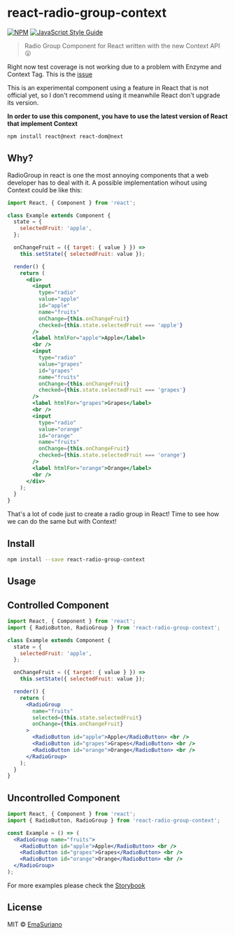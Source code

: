 # react-radio-group-context

[![NPM](https://img.shields.io/npm/v/react-radio-group-context.svg)](https://www.npmjs.com/package/react-radio-group-context) [![JavaScript Style Guide](https://img.shields.io/badge/code_style-standard-brightgreen.svg)](https://standardjs.com)

> Radio Group Component for React written with the new Context API 😮

Right now test coverage is not working due to a problem with Enzyme and Context Tag. This is the [issue](https://github.com/airbnb/enzyme/issues/1509)

This is an experimental component using a feature in React that is not official yet, so I don't recommend using it meanwhile React don't upgrade its version.

**In order to use this component, you have to use the latest version of React that implement Context**

```bash
npm install react@next react-dom@next
```

## Why?

RadioGroup in react is one the most annoying components that a web developer has to deal with it. A possible implementation wihout using Context could be like this:

```jsx
import React, { Component } from 'react';

class Example extends Component {
  state = {
    selectedFruit: 'apple',
  };

  onChangeFruit = ({ target: { value } }) =>
    this.setState({ selectedFruit: value });

  render() {
    return (
      <div>
        <input
          type="radio"
          value="apple"
          id="apple"
          name="fruits"
          onChange={this.onChangeFruit}
          checked={this.state.selectedFruit === 'apple'}
        />
        <label htmlFor="apple">Apple</label>
        <br />
        <input
          type="radio"
          value="grapes"
          id="grapes"
          name="fruits"
          onChange={this.onChangeFruit}
          checked={this.state.selectedFruit === 'grapes'}
        />
        <label htmlFor="grapes">Grapes</label>
        <br />
        <input
          type="radio"
          value="orange"
          id="orange"
          name="fruits"
          onChange={this.onChangeFruit}
          checked={this.state.selectedFruit === 'orange'}
        />
        <label htmlFor="orange">Orange</label>
        <br />
      </div>
    );
  }
}
```

That's a lot of code just to create a radio group in React! Time to see how we can do the same but with Context!

## Install

```bash
npm install --save react-radio-group-context
```

## Usage

## Controlled Component

```jsx
import React, { Component } from 'react';
import { RadioButton, RadioGroup } from 'react-radio-group-context';

class Example extends Component {
  state = {
    selectedFruit: 'apple',
  };

  onChangeFruit = ({ target: { value } }) =>
    this.setState({ selectedFruit: value });

  render() {
    return (
      <RadioGroup
        name="fruits"
        selected={this.state.selectedFruit}
        onChange={this.onChangeFruit}
      >
        <RadioButton id="apple">Apple</RadioButton> <br />
        <RadioButton id="grapes">Grapes</RadioButton> <br />
        <RadioButton id="orange">Orange</RadioButton> <br />
      </RadioGroup>
    );
  }
}
```

## Uncontrolled Component

```jsx
import React, { Component } from 'react';
import { RadioButton, RadioGroup } from 'react-radio-group-context';

const Example = () => (
  <RadioGroup name="fruits">
    <RadioButton id="apple">Apple</RadioButton> <br />
    <RadioButton id="grapes">Grapes</RadioButton> <br />
    <RadioButton id="orange">Orange</RadioButton> <br />
  </RadioGroup>
);
```

For more examples please check the [Storybook](https://emasuriano.github.io/react-radio-group-context/)

## License

MIT © [EmaSuriano](https://github.com/EmaSuriano/react-radio-group-context)
